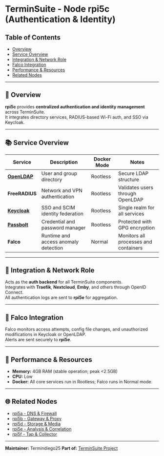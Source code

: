 # TerminSuite - Node rpi5c (Authentication & Identity)

## Table of Contents
- [Overview](#overview)
- [Service Overview](#service-overview)
- [Integration & Network Role](#integration--network-role)
- [Falco Integration](#falco-integration)
- [Performance & Resources](#performance--resources)
- [Related Nodes](#related-nodes)

---

## 🧭 Overview
**rpi5c** provides **centralized authentication and identity management** across TerminSuite.  
It integrates directory services, RADIUS-based Wi-Fi auth, and SSO via Keycloak.

---

## 📚 Service Overview

| Service | Description | Docker Mode | Notes |
|----------|--------------|--------------|-------|
| **[OpenLDAP](../../services/openldap)** | User and group directory | Rootless | Secure LDAP structure |
| **FreeRADIUS** | Network and VPN authentication | Rootless | Validates users through OpenLDAP |
| **[Keycloak](../../services/keycloak)** | SSO and SCIM identity federation | Rootless | Single realm for all services |
| **[Passbolt](../../services/passbolt)** | Credential and password manager | Rootless | Protected with GPG encryption |
| **Falco** | Runtime and access anomaly detection | Normal | Monitors all processes and containers |

---

## 🔧 Integration & Network Role
Acts as the **auth backend** for all TerminSuite components.  
Integrates with **Traefik**, **Nextcloud**, **Emby**, and others through OpenID Connect.  
All authentication logs are sent to **rpi5e** for aggregation.

---

## 🔐 Falco Integration
Falco monitors access attempts, config file changes, and unauthorized modifications in Keycloak or OpenLDAP.  
Alerts are sent securely to **rpi5e**.

---

## 🚀 Performance & Resources
- **Memory:** 4GB RAM (stable operation; peak <2.5GB)  
- **CPU:** Low  
- **Docker:** All core services run in Rootless; Falco runs in Normal mode.

---

## 🌐 Related Nodes
- [rpi5a - DNS & Firewall](../rpi5a/README.md)  
- [rpi5b - Gateway & Proxy](../rpi5b/README.md)  
- [rpi5d - Storage & Media](../rpi5d/README.md) 
- [rpi5e - Analysis & Correlation](../rpi5e/README.md)
- [rpi5f - Tap & Collector](../rpi5f/README.md)

---

**Maintainer:** Termindiego25
**Part of:** [TerminSuite Project](https://github.com/Termindiego25/terminsuite)